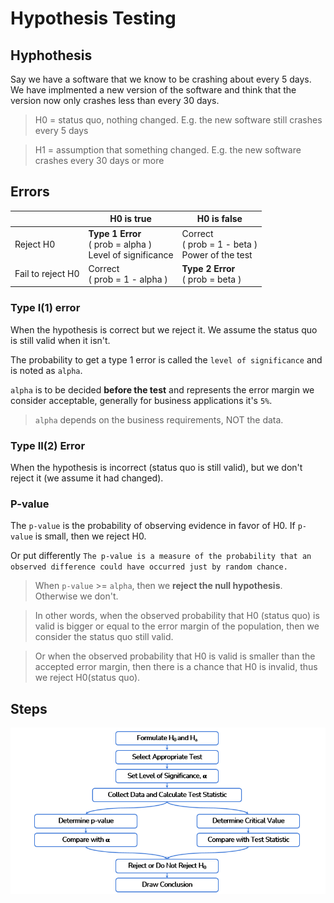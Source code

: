 # Hypothesis Testing

## Hyphothesis

Say we have a software that we know to be crashing about every 5 days. We have implmented a new version of the software and think that the version now only crashes less than every 30 days. 

> H0 = status quo, nothing changed. E.g. the new software still crashes every 5 days

> H1 = assumption that something changed. E.g. the new software crashes every 30 days or more

## Errors

||H0 is true|H0 is false|
|---|---|---|
|Reject H0| **Type 1 Error** <br/> ( prob = alpha )<br/> Level of significance|Correct </br> ( prob = 1 - beta ) <br/> Power of the test|
|Fail to reject H0| Correct<br/> ( prob = 1 - alpha )|**Type 2 Error** <br/> ( prob = beta )|

### Type I(1) error
When the hypothesis is correct but we reject it. We assume the status quo is still valid when it isn't.

The probability to get a type 1 error is called the `level of significance` and is noted as `alpha`.

`alpha` is to be decided **before the test** and represents the error margin we consider acceptable, generally for business applications it's `5%`.

> `alpha` depends on the business requirements, NOT the data.

### Type II(2) Error
When the hypothesis is incorrect (status quo is still valid), but we don't reject it (we assume it had changed).

### P-value
The `p-value` is the probability of observing evidence in favor of H0. If `p-value` is small, then we reject H0.

Or put differently `The p-value is a measure of the probability that an observed difference could have occurred just by random chance.`

> When `p-value` >= `alpha`, then we **reject the null hypothesis**. Otherwise we don't.

> In other words, when the observed probability that H0 (status quo) is valid is bigger or equal to the error margin of the population, then we consider the status quo still valid.

> Or when the observed probability that H0 is valid is smaller than the accepted error margin, then there is a chance that H0 is invalid, thus we reject H0(status quo).

## Steps

![Steps for hypothesis testing](hypothesis_testing_steps.png)